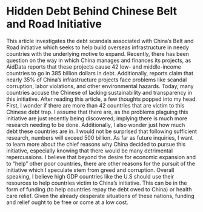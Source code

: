 # Hidden Debt Behind Chinese Belt and Road Initiative

This article investigates the debt scandals associated with China’s Belt and Road initiative which seeks to help build overseas infrastructure in needy countries with the underlying motive to expand. Recently, there has been question on the way in which China manages and finances its projects, as AidData reports that these projects cause 42 low- and middle-income countries to go in 385 billion dollars in debt. Additionally, reports claim that nearly 35% of China’s infrastructure projects face problems like scandal corruption, labor violations, and other environmental hazards. Today, many countries accuse the Chinese of lacking sustainability and transparency in this initiative. After reading this article, a few thoughts popped into my head. First, I wonder if there are more than 42 countries that are victim to this Chinese debt trap. I assume that there are, as the problems plaguing this initiative are just recently being discovered, implying there is much more research needing to be done. Additionally, I also wonder just how much debt these countries are in. I would not be surprised that following sufficient research, numbers will exceed 500 billion. As far as future inquiries, I want to learn more about the chief reasons why China decided to pursue this initiative, especially knowing that there would be many detrimental repercussions. I believe that beyond the desire for economic expansion and to “help” other poor countries, there are other reasons for the pursuit of the initiative which I speculate stem from greed and corruption. Overall speaking, I believe high GDP countries like the U.S should use their resources to help countries victim to China’s initiative. This can be in the form of funding (to help countries repay the debt owed to China) or health care relief. Given the already desperate situations of these nations, funding and relief ought to be free or come at a low cost. 
